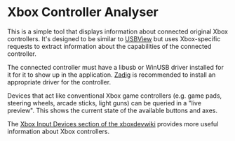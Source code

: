 # Xbox Controller Analyser

This is a simple tool that displays information about connected original Xbox controllers.
It's designed to be similar to [USBView](https://learn.microsoft.com/en-us/windows-hardware/drivers/debugger/usbview)
but uses Xbox-specific requests to extract information about the capabilities of the connected controller.

The connected controller must have a libusb or WinUSB driver installed for it for it to show up in the application.
[Zadig](https://zadig.akeo.ie/) is recommended to install an appropriate driver for the controller.

Devices that act like conventional Xbox game controllers (e.g. game pads, steering wheels, arcade sticks, light guns) can be queried in a "live preview".
This shows the current state of the available buttons and axes.

The [Xbox Input Devices section of the xboxdevwiki](https://xboxdevwiki.net/Xbox_Input_Devices) provides more useful information about Xbox controllers.
